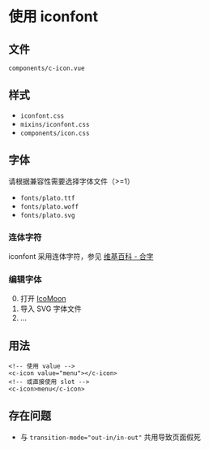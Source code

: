 # 使用 iconfont

## 文件

`components/c-icon.vue`

## 样式

- `iconfont.css`
- `mixins/iconfont.css`
- `components/icon.css`

## 字体

请根据兼容性需要选择字体文件（>=1）

- `fonts/plato.ttf`
- `fonts/plato.woff`
- `fonts/plato.svg`

### 连体字符

iconfont 采用连体字符，参见 [维基百科 - 合字](https://zh.wikipedia.org/wiki/合字)

### 编辑字体

0. 打开 [IcoMoon](https://icomoon.io/app/#/select)
0. 导入 SVG 字体文件
0. ...

## 用法

``` vue
<!-- 使用 value -->
<c-icon value="menu"></c-icon>
<!-- 或直接使用 slot -->
<c-icon>menu</c-icon>
```

## 存在问题

- 与 `transition-mode="out-in/in-out"` 共用导致页面假死
